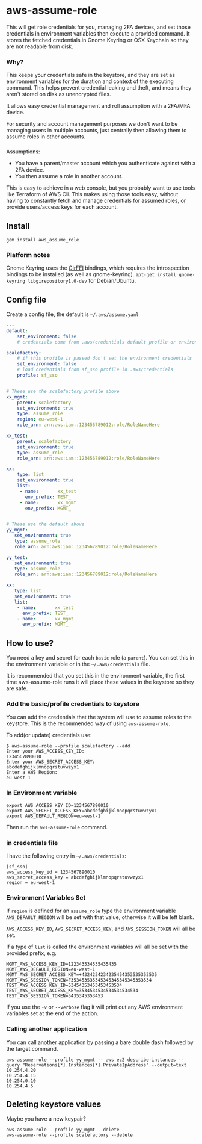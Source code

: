 # aws-assume-role

This will get role credentials for you, managing 2FA devices, and set those
credentials in environment variables then execute a provided command. It stores
the fetched credentials in Gnome Keyring or OSX Keychain so they are not
readable from disk.

### Why?

This keeps your credentials safe in the keystore, and they are set as
environment variables for the duration and context of the executing command.
This helps prevent credential leaking and theft, and means they aren't stored on
disk as unencrypted files.

It allows easy credential management and roll assumption with a 2FA/MFA device.

For security and account management purposes we don't want to be managing users
in multiple accounts, just centrally then allowing them to assume roles in
other accounts.

###

Assumptions:

- You have a parent/master account which you authenticate against with a 2FA
  device.
- You then assume a role in another account.

This is easy to achieve in a web console, but you probably want to use tools
like Terraform of AWS Cli. This makes using those tools easy, without having to
constantly fetch and manage credentials for assumed roles, or provide
users/access keys for each account.

## Install

`gem install aws_assume_role`

### Platform notes

Gnome Keyring uses the [GirFFI](https://github.com/mvz/gir_ffi) bindings, which
requires the introspection bindings to be installed (as well as gnome-keyring).
`apt-get install gnome-keyring libgirepository1.0-dev` for Debian/Ubuntu.

## Config file

Create a config file, the default is `~/.aws/assume.yaml`

```yaml
---
default:
    set_environment: false
    # credentials come from .aws/credentials default profile or environment

scalefactory:
    # if this profile is passed don't set the environment credentials
    set_environment: false
    # load credentials from sf_sso profile in .aws/credentials
    profile: sf_sso


# These use the scalefactory profile above
xx_mgmt:
    parent: scalefactory
    set_environment: true
    type: assume_role
    region: eu-west-1
    role_arn: arn:aws:iam::123456789012:role/RoleNameHere

xx_test:
    parent: scalefactory
    set_environment: true
    type: assume_role
    role_arn: arn:aws:iam::123456789012:role/RoleNameHere

xx:
    type: list
    set_environment: true
    list:
     - name:       xx_test
       env_prefix: TEST_
     - name:       xx_mgmt
       env_prefix: MGMT_


# These use the default above
yy_mgmt:
   set_environment: true
   type: assume_role
   role_arn: arn:aws:iam::123456789012:role/RoleNameHere

yy_test:
   set_environment: true
   type: assume_role
   role_arn: arn:aws:iam::123456789012:role/RoleNameHere

xx:
   type: list
   set_environment: true
   list:
    - name:       xx_test
      env_prefix: TEST_
    - name:       xx_mgmt
      env_prefix: MGMT_


```




## How to use?

You need a key and secret for each `basic` role (a `parent`). You can set this
in the environment variable or in the `~/.aws/credentials` file.

It is recommended that you set this in the environment variable, the first time
aws-assume-role runs it will place these values in the keystore so they are
safe.

### Add the basic/profile credentials to keystore

You can add the credentials that the system will use to assume roles to the
keystore. This is the recommended way of using `aws-assume-role`.

To add(or update) credentials use:

```shell
$ aws-assume-role --profile scalefactory --add
Enter your AWS_ACCESS_KEY_ID: 
1234567890010
Enter your AWS_SECRET_ACCESS_KEY: 
abcdefghijklmnopqrstuvwzyx1
Enter a AWS Region:
eu-west-1

```

### In Environment variable

```
export AWS_ACCESS_KEY_ID=1234567890010
export AWS_SECRET_ACCESS_KEY=abcdefghijklmnopqrstuvwzyx1
export AWS_DEFAULT_REGION=eu-west-1
```

Then run the `aws-assume-role` command.

### in credentials file

I have the following entry in `~/.aws/credentials`:

```
[sf_sso]
aws_access_key_id = 1234567890010
aws_secret_access_key = abcdefghijklmnopqrstuvwzyx1
region = eu-west-1
```

### Environment Variables Set

If `region` is defined for an `assume_role` type the environment variable
`AWS_DEFAULT_REGION` will be set with that value, otherwise it will be left
blank.

`AWS_ACCESS_KEY_ID`, `AWS_SECRET_ACCESS_KEY`, and `AWS_SESSION_TOKEN` will all
be set.

If a type of `list` is called the environment variables will all be set with the
provided prefix, e.g.

```
MGMT_AWS_ACCESS_KEY_ID=122343534535435435
MGMT_AWS_DEFAULT_REGION=eu-west-1
MGMT_AWS_SECRET_ACCESS_KEY=+4324234234235454353535353535
MGMT_AWS_SESSION_TOKEN=F353453535345345345345345353534
TEST_AWS_ACCESS_KEY_ID=53454353453453453534
TEST_AWS_SECRET_ACCESS_KEY=3534534534534534534534
TEST_AWS_SESSION_TOKEN=5435345353453
```

If you use the `-v` or `--verbose` flag it will print out any AWS environment
variables set at the end of the action.

### Calling another application

You can call another application by passing a bare double dash followed by the
target command.

```
aws-assume-role --profile yy_mgmt -- aws ec2 describe-instances --query "Reservations[*].Instances[*].PrivateIpAddress" --output=text 
10.254.4.20
10.254.4.15
10.254.0.10
10.254.4.5
```


## Deleting keystore values

Maybe you have a new keypair?

```
aws-assume-role --profile yy_mgmt --delete
aws-assume-role --profile scalefactory --delete
```
